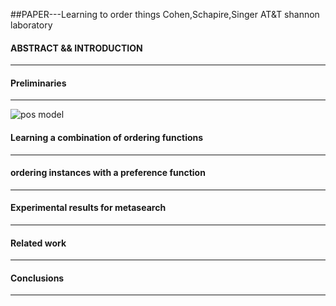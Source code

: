 ##PAPER---Learning to order things
Cohen,Schapire,Singer  AT&T shannon laboratory<br>


#### ABSTRACT && INTRODUCTION
------------

#### Preliminaries
------------

![pos model](/images/paper_dbn_pos1.png)<br>

#### Learning a combination of ordering functions
------------

#### ordering instances with a preference function
------------


#### Experimental results for metasearch
------------


#### Related work
------------

#### Conclusions
------------



